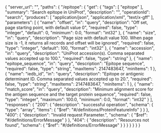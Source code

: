 {
  "server_url": "",
  "paths": {
    "/epitope": {
      "get": {
        "tags": [
          "epitope"
        ],
        "summary": "Search epitope in UniProt",
        "description": "",
        "operationId": "search",
        "produces": [
          "application/json",
          "application/xml",
          "text/x-gff"
        ],
        "parameters": [
          {
            "name": "offset",
            "in": "query",
            "description": "Off set, page starting point, with default value 0",
            "required": false,
            "type": "integer",
            "default": 0,
            "minimum": 0.0,
            "format": "int32"
          },
          {
            "name": "size",
            "in": "query",
            "description": "Page size with default value 100. When page size is -1, it returns all records and offset will be ignored",
            "required": false,
            "type": "integer",
            "default": 100,
            "format": "int32"
          },
          {
            "name": "accession",
            "in": "query",
            "description": "UniProt accession(s). Comma separated values accepted up to 100.",
            "required": false,
            "type": "string"
          },
          {
            "name": "epitope_sequence",
            "in": "query",
            "description": "Epitope sequence",
            "required": false,
            "type": "string",
            "maxItems": 2147483647,
            "minItems": 1
          },
          {
            "name": "iedb_id",
            "in": "query",
            "description": "Epitope or antigenic determinant ID. Comma separated values accepted up to 20.",
            "required": false,
            "type": "string",
            "maxItems": 2147483647,
            "minItems": 1
          },
          {
            "name": "match_score",
            "in": "query",
            "description": "Minimum alignment score for the antigen sequence and the target protein sequence",
            "required": false,
            "type": "integer",
            "maximum": 100.0,
            "minimum": 0.0,
            "format": "int32"
          }
        ],
        "responses": {
          "200": {
            "description": "successful operation",
            "schema": {
              "type": "array",
              "items": {
                "$ref": "#/definitions/ProteinFeatureInfo"
              }
            }
          },
          "400": {
            "description": "Invalid request Parameter.",
            "schema": {
              "$ref": "#/definitions/ErrorMessage"
            }
          },
          "404": {
            "description": "Resources not found",
            "schema": {
              "$ref": "#/definitions/ErrorMessage"
            }
          }
        }
      }
    }
  }
}